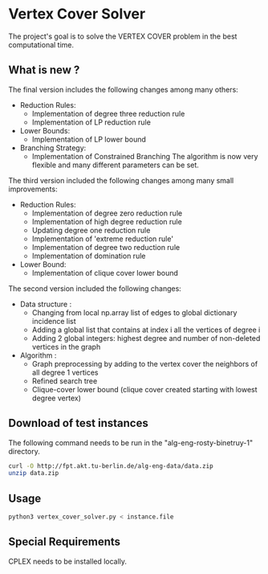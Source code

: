 # Vertex Cover Solver

The project's goal is to solve the VERTEX COVER problem in the best computational time.

## What is new ?

The final version includes the following changes among many others:
* Reduction Rules:
    - Implementation of degree three reduction rule
    - Implementation of LP reduction rule
* Lower Bounds:
    - Implementation of LP lower bound
* Branching Strategy:
    - Implementation of Constrained Branching
The algorithm is now very flexible and many different parameters can be set.

The third version included the following changes among many small improvements:
* Reduction Rules:
    - Implementation of degree zero reduction rule
    - Implementation of high degree reduction rule
    - Updating degree one reduction rule
    - Implementation of 'extreme reduction rule'
    - Implementation of degree two reduction rule
    - Implementation of domination rule
* Lower Bound:
    - Implementation of clique cover lower bound

The second version included the following changes:
* Data structure :
    - Changing from local np.array list of edges to global dictionary incidence list 
    - Adding a global list that contains at index i all the vertices of degree i
    - Adding 2 global integers: highest degree and number of non-deleted vertices in the graph 
* Algorithm :
    - Graph preprocessing by adding to the vertex cover the neighbors of all degree 1 vertices
    - Refined search tree 
    - Clique-cover lower bound (clique cover created starting with lowest degree vertex)

## Download of test instances

The following command needs to be run in the "alg-eng-rosty-binetruy-1" directory.

```bash
curl -O http://fpt.akt.tu-berlin.de/alg-eng-data/data.zip
unzip data.zip
```

## Usage

```bash
python3 vertex_cover_solver.py < instance.file
```

## Special Requirements

CPLEX needs to be installed locally.
